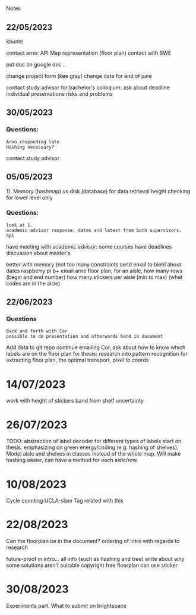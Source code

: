 #
Notes

## 22/05/2023

kbunte

contact arno:
API
Map representation (floor plan)
contact with SWE

put doc on google doc ..

change project form (kee gray)
change date for end of june

contact study advisor for bachelor's colloqium:
    ask about deadline
    individual presentations
    risks and problems

## 30/05/2023

### Questions: 
    Arno responding late
    Hashing necessary?

contact study advisor

## 05/05/2023

1). Memory (hashmap) vs disk (database) for data retrieval
height checking for lower level only


### Questions: 
    look at 1.
    academic advisor response, dates and latest from both supervisors.
    api 

have meeting with academic advisor:
    some courses have deadlines
    discussion about master's

better with memory (not too many constraints
send email to biehl about dates
raspberry pi b+
email arno floor plan, for an aisle, how many rows (begin and end number)
how many stickers per aisle (min to max) (what codes are in the aisle)

## 22/06/2023

### Questions
    Back and forth with Cor
    possible to do presentation and afterwards hand in document

Add data to git repo
continue emailing Cor, ask about how to know which labels are on the floor plan
for thesis: research into pattern recognition for extracting floor plan, the optimal transport, pixel to coords

# 14/07/2023

work with height of stickers
band from shelf uncertainty

# 26/07/2023

TODO: abstraction of label decoder for different types of labels
start on thesis. emphasizing on green energy/coding (e.g. hashing of shelves).
Model aisle and shelves in classes instead of the whole map. Will make hashing easier, can have a method for
each aisle/row. 

# 10/08/2023
Cycle counting
UCLA-slam
Tag related with this

# 22/08/2023
Can the floorplan be in the document?
ordering of intro with regards to research
 
future-proof
in intro... all info (such as hashing and tree)
write about why some solutions aren't suitable
copyright free floorplan
can use sticker

# 30/08/2023
Experiments part.
What to submit on brightspace
